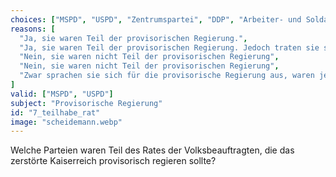 ```yaml
---
choices: ["MSPD", "USPD", "Zentrumspartei", "DDP", "Arbeiter- und Soldatenräte"]
reasons: [
  "Ja, sie waren Teil der provisorischen Regierung.",
  "Ja, sie waren Teil der provisorischen Regierung. Jedoch traten sie später aus, da sie keine parlamentarische Republik wollten.",
  "Nein, sie waren nicht Teil der provisorischen Regierung",
  "Nein, sie waren nicht Teil der provisorischen Regierung",
  "Zwar sprachen sie sich für die provisorische Regierung aus, waren jedoch nicht Teil von ihnen. Haben jedoch später zur Wahl zur parlamentarischen Republik für sie abgestimmt.",
]
valid: ["MSPD", "USPD"]
subject: "Provisorische Regierung"
id: "7_teilhabe_rat"
image: "scheidemann.webp"
---
```

Welche Parteien waren Teil des Rates der Volksbeauftragten, die das zerstörte Kaiserreich provisorisch regieren sollte?
